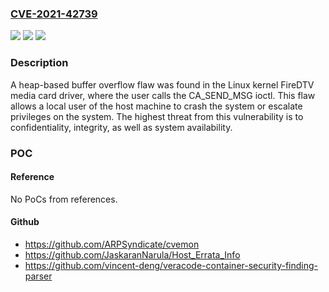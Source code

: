 ### [CVE-2021-42739](https://cve.mitre.org/cgi-bin/cvename.cgi?name=CVE-2021-42739)
![](https://img.shields.io/static/v1?label=Product&message=n%2Fa&color=blue)
![](https://img.shields.io/static/v1?label=Version&message=n%2Fa&color=blue)
![](https://img.shields.io/static/v1?label=Vulnerability&message=n%2Fa&color=brighgreen)

### Description

A heap-based buffer overflow flaw was found in the Linux kernel FireDTV media card driver, where the user calls the CA_SEND_MSG ioctl. This flaw allows a local user of the host machine to crash the system or escalate privileges on the system. The highest threat from this vulnerability is to confidentiality, integrity, as well as system availability.

### POC

#### Reference
No PoCs from references.

#### Github
- https://github.com/ARPSyndicate/cvemon
- https://github.com/JaskaranNarula/Host_Errata_Info
- https://github.com/vincent-deng/veracode-container-security-finding-parser

